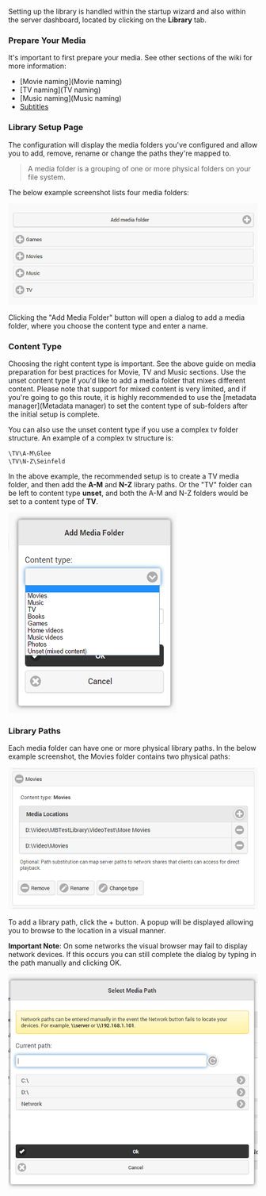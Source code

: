 Setting up the library is handled within the startup wizard and also within the server dashboard, located by clicking on the **Library** tab.

### Prepare Your Media

It's important to first prepare your media. See other sections of the wiki for more information:

* [Movie naming](Movie naming)
* [TV naming](TV naming)
* [Music naming](Music naming)
* [Subtitles](Subtitles)

### Library Setup Page

The configuration will display the media folders you've configured and allow you to add, remove, rename or change the paths they're mapped to. 

> A media folder is a grouping of one or more physical folders on your file system.

The below example screenshot lists four media folders:

![](images/server/librarysetup1.png)

Clicking the "Add Media Folder" button will open a dialog to add a media folder, where you choose the content type and enter a name. 

### Content Type

Choosing the right content type is important. See the above guide on media preparation for best practices for Movie, TV and Music sections. Use the unset content type if you'd like to add a media folder that mixes different content. Please note that support for mixed content is very limited, and if you're going to go this route, it is highly recommended to use the [metadata manager](Metadata manager) to set the content type of sub-folders after the initial setup is complete.

You can also use the unset content type if you use a complex tv folder structure. An example of a complex tv structure is:

```
\TV\A-M\Glee
\TV\N-Z\Seinfeld
```
In the above example, the recommended setup is to create a TV media folder, and then add the **A-M** and **N-Z** library paths. Or the "TV" folder can be left to content type **unset**, and both the A-M and N-Z folders would be set to a content type of **TV**.

![](images/server/librarysetup2.png)

### Library Paths

Each media folder can have one or more physical library paths. In the below example screenshot, the Movies folder contains two physical paths:

![](images/server/librarysetup3.png)

To add a library path, click the + button. A popup will be displayed allowing you to browse to the location in a visual manner.

**Important Note**: On some networks the visual browser may fail to display network devices. If this occurs you can still complete the dialog by typing in the path manually and clicking OK.

![](images/server/librarysetup4.png)